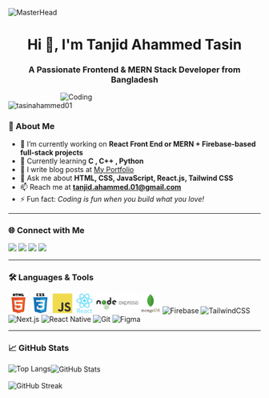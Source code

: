 ![MasterHead](https://i.ibb.co/54jbKtv/Tasin-Ahammed.jpg)

<h1 align="center">Hi 👋, I'm Tanjid Ahammed Tasin</h1>
<h3 align="center">A Passionate Frontend & MERN Stack Developer from Bangladesh</h3>

<img align="right" alt="Coding" width="400" src="https://i.pinimg.com/originals/81/17/8b/81178b47a8598f0c81c4799f2cdd4057.gif" />

<p align="left"> <img src="https://komarev.com/ghpvc/?username=tasinahammed01&label=Profile%20views&color=0e75b6&style=flat" alt="tasinahammed01" /> </p>

### 🚀 About Me

- 🔭 I’m currently working on **React Front End or MERN + Firebase-based full-stack projects**
- 🌱 Currently learning **C , C++ , Python**
- 📝 I write blog posts at [My Portfolio](https://tasin-ahammed.netlify.app)
- 💬 Ask me about **HTML, CSS, JavaScript, React.js, Tailwind CSS**
- 📫 Reach me at **tanjid.ahammed.01@gmail.com**
- ⚡ Fun fact: *Coding is fun when you build what you love!*

---

### 🌐 Connect with Me

<p>
  <a href="https://twitter.com/tasin_ahammed01" target="_blank"><img src="https://img.shields.io/badge/Twitter-%231DA1F2.svg?&style=for-the-badge&logo=twitter&logoColor=white"/></a>
  <a href="https://linkedin.com/in/tanjid-ahammed-tasin-977508280" target="_blank"><img src="https://img.shields.io/badge/LinkedIn-%230077B5.svg?&style=for-the-badge&logo=linkedin&logoColor=white"/></a>
  <a href="https://fb.com/tasinsheikh01" target="_blank"><img src="https://img.shields.io/badge/Facebook-%231877F2.svg?&style=for-the-badge&logo=facebook&logoColor=white"/></a>
  <a href="https://instagram.com/tasin_ahammed01" target="_blank"><img src="https://img.shields.io/badge/Instagram-%23E4405F.svg?&style=for-the-badge&logo=instagram&logoColor=white"/></a>
</p>

---

### 🛠️ Languages & Tools

<p>
  <img src="https://raw.githubusercontent.com/devicons/devicon/master/icons/html5/html5-original-wordmark.svg" alt="HTML5" width="40"/>
  <img src="https://raw.githubusercontent.com/devicons/devicon/master/icons/css3/css3-original-wordmark.svg" alt="CSS3" width="40"/>
  <img src="https://raw.githubusercontent.com/devicons/devicon/master/icons/javascript/javascript-original.svg" alt="JavaScript" width="40"/>
  <img src="https://raw.githubusercontent.com/devicons/devicon/master/icons/react/react-original-wordmark.svg" alt="React" width="40"/>
  <img src="https://raw.githubusercontent.com/devicons/devicon/master/icons/nodejs/nodejs-original-wordmark.svg" alt="Node.js" width="40"/>
  <img src="https://raw.githubusercontent.com/devicons/devicon/master/icons/express/express-original-wordmark.svg" alt="Express" width="40"/>
  <img src="https://raw.githubusercontent.com/devicons/devicon/master/icons/mongodb/mongodb-original-wordmark.svg" alt="MongoDB" width="40"/>
  <img src="https://www.vectorlogo.zone/logos/firebase/firebase-icon.svg" alt="Firebase" width="40"/>
  <img src="https://www.vectorlogo.zone/logos/tailwindcss/tailwindcss-icon.svg" alt="TailwindCSS" width="40"/>
  <img src="https://cdn.worldvectorlogo.com/logos/nextjs-2.svg" alt="Next.js" width="40"/>
  <img src="https://reactnative.dev/img/header_logo.svg" alt="React Native" width="40"/>
  <img src="https://www.vectorlogo.zone/logos/git-scm/git-scm-icon.svg" alt="Git" width="40"/>
  <img src="https://www.vectorlogo.zone/logos/figma/figma-icon.svg" alt="Figma" width="40"/>
</p>

---

### 📈 GitHub Stats

<p>
  <img align="left" src="https://github-readme-stats.vercel.app/api/top-langs?username=tasinahammed01&show_icons=true&locale=en&layout=compact" alt="Top Langs" />
</p>

<p>
  <img align="center" src="https://github-readme-stats.vercel.app/api?username=tasinahammed01&show_icons=true&locale=en" alt="GitHub Stats" />
</p>

<p>
  <img align="center" src="https://github-readme-streak-stats.herokuapp.com/?user=tasinahammed01" alt="GitHub Streak" />
</p>
